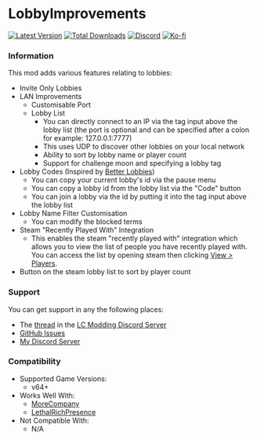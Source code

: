 # LobbyImprovements

[![Latest Version](https://img.shields.io/thunderstore/v/Dev1A3/LobbyImprovements?style=for-the-badge&logo=thunderstore&logoColor=white)](https://thunderstore.io/c/lethal-company/p/Dev1A3/LobbyImprovements)
[![Total Downloads](https://img.shields.io/thunderstore/dt/Dev1A3/LobbyImprovements?style=for-the-badge&logo=thunderstore&logoColor=white)](https://thunderstore.io/c/lethal-company/p/Dev1A3/LobbyImprovements)
[![Discord](https://img.shields.io/discord/646323142737788928?style=for-the-badge&logo=discord&logoColor=white&label=Discord)](https://discord.gg/DZD2apDnMM)
[![Ko-fi](https://img.shields.io/badge/Donate-F16061.svg?style=for-the-badge&logo=ko-fi&logoColor=white&label=Ko-fi)](https://ko-fi.com/K3K8SOM8U)

### Information

This mod adds various features relating to lobbies:

- Invite Only Lobbies
- LAN Improvements
  - Customisable Port
  - Lobby List
    - You can directly connect to an IP via the tag input above the lobby list (the port is optional and can be specified after a colon for example: 127.0.0.1:7777)
    - This uses UDP to discover other lobbies on your local network
    - Ability to sort by lobby name or player count
    - Support for challenge moon and specifying a lobby tag
- Lobby Codes (Inspired by [Better Lobbies](https://thunderstore.io/c/lethal-company/p/Ryokune/Better_Lobbies/))
  - You can copy your current lobby's id via the pause menu
  - You can copy a lobby id from the lobby list via the "Code" button
  - You can join a lobby via the id by putting it into the tag input above the lobby list
- Lobby Name Filter Customisation
  - You can modify the blocked terms
- Steam "Recently Played With" Integration
  - This enables the steam "recently played with" integration which allows you to view the list of people you have recently played with. You can access the list by opening steam then clicking [View > Players](https://i.imgur.com/Mzdrgjt.png).
- Button on the steam lobby list to sort by player count

### Support

You can get support in any the following places:

- The [thread](https://discord.com/channels/1168655651455639582/1282200504318820374) in the [LC Modding Discord Server](https://discord.gg/lcmod)
- [GitHub Issues](https://github.com/1A3Dev/LC-LobbyImprovements/issues)
- [My Discord Server](https://discord.gg/DZD2apDnMM)

### Compatibility

- Supported Game Versions:
  - v64+
- Works Well With:
  - [MoreCompany](https://thunderstore.io/c/lethal-company/p/notnotnotswipez/MoreCompany/)
  - [LethalRichPresence](https://thunderstore.io/c/lethal-company/p/mrov/LethalRichPresence/)
- Not Compatible With:
  - N/A
